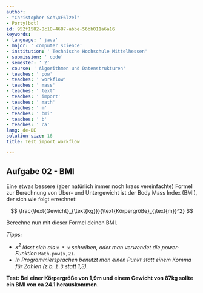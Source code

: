 ```yaml
---
author:
- "Christopher Sch\xF6lzel"
- Porty[bot]
id: 952f1582-8c18-4687-abbe-56bb011a6a16
keywords:
- language: ' java'
- major: ' computer science'
- institution: ' Technische Hochschule Mittelhessen'
- submission: ' code'
- semester: ' 2'
- course: ' Algorithmen und Datenstrukturen'
- teaches: ' pow'
- teaches: ' workflow'
- teaches: ' mass'
- teaches: ' text'
- teaches: ' import'
- teaches: ' math'
- teaches: ' m'
- teaches: ' bmi'
- teaches: ' b'
- teaches: ' ca'
lang: de-DE
solution-size: 16
title: Test import workflow

---
```

## Aufgabe 02 - BMI

Eine etwas bessere (aber natürlich immer noch krass vereinfachte) Formel zur Berechnung von Über- und Untergewicht ist der Body Mass Index (BMI), der sich wie folgt errechnet:

$$
\frac{\text{Gewicht}_{\text{kg}}}{\text{Körpergröße}_{\text{m}}^2}
$$

Berechne nun mit dieser Formel deinen BMI.

*Tipps:*

* *$x^2$ lässt sich als* `x * x` *schreiben, oder man verwendet die power-Funktion* `Math.pow(x,2)`*.*
* *In Programmiersprachen benutzt man einen Punkt statt einem Komma für Zahlen (z.b. `1.3` statt 1,3).*

**Test: Bei einer Körpergröße von 1,9m und einem Gewicht von 87kg sollte ein BMI von ca 24.1 herauskommen.**